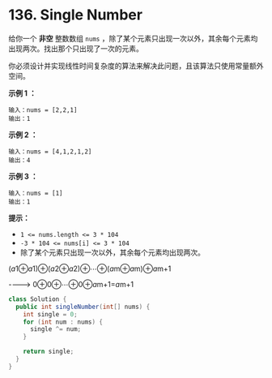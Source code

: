 # 136. Single Number

给你一个 **非空** 整数数组 `nums` ，除了某个元素只出现一次以外，其余每个元素均出现两次。找出那个只出现了一次的元素。

你必须设计并实现线性时间复杂度的算法来解决此问题，且该算法只使用常量额外空间。

 

**示例 1 ：**

```
输入：nums = [2,2,1]
输出：1
```

**示例 2 ：**

```
输入：nums = [4,1,2,1,2]
输出：4
```

**示例 3 ：**

```
输入：nums = [1]
输出：1
```

 

**提示：**

-   `1 <= nums.length <= 3 * 104`
-   `-3 * 104 <= nums[i] <= 3 * 104`
-   除了某个元素只出现一次以外，其余每个元素均出现两次。



(*a*1⊕*a*1)⊕(*a*2⊕*a*2)⊕⋯⊕(*a*m⊕*a*m)⊕*a*m+1

----> 0⊕0⊕⋯⊕0⊕*a*m+1=*a*m+1

```java
class Solution {
  public int singleNumber(int[] nums) {
    int single = 0;
    for (int num : nums) {
      single ^= num;
    }

    return single;
  }
}
```

